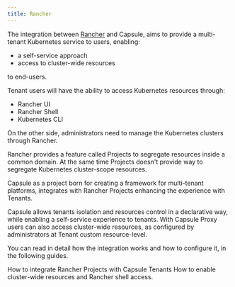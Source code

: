 ```yaml
---
title: Rancher
---
```


The integration between [Rancher](https://github.com/rancher/rancher) and Capsule, aims to provide a multi-tenant Kubernetes service to users, enabling:

* a self-service approach
* access to cluster-wide resources

to end-users.

Tenant users will have the ability to access Kubernetes resources through:

* Rancher UI
* Rancher Shell
* Kubernetes CLI
  
On the other side, administrators need to manage the Kubernetes clusters through Rancher.

Rancher provides a feature called Projects to segregate resources inside a common domain. At the same time Projects doesn't provide way to segregate Kubernetes cluster-scope resources.

Capsule as a project born for creating a framework for multi-tenant platforms, integrates with Rancher Projects enhancing the experience with Tenants.

Capsule allows tenants isolation and resources control in a declarative way, while enabling a self-service experience to tenants. With Capsule Proxy users can also access cluster-wide resources, as configured by administrators at Tenant custom resource-level.

You can read in detail how the integration works and how to configure it, in the following guides.

How to integrate Rancher Projects with Capsule Tenants
How to enable cluster-wide resources and Rancher shell access.